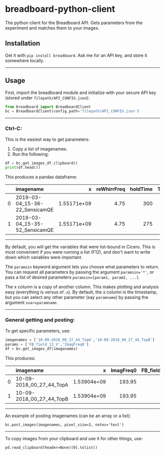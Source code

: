 # breadboard-python-client

The python client for the Breadboard API. Gets parameters from the experiment and matches them to your images.

## Installation

Get it with `pip install breadboard`. Ask me for an API key, and store it somewhere locally.

---

## Usage

First, import the breadboard module and initialize with your secure API key (stored under `filepath/API_CONFIG.json`):

```python
from breadboard import BreadboardClient
bc = BreadboardClient(config_path='filepath/API_CONFIG.json')
```

---

### Ctrl-C:
This is the easiest way to get parameters:
1. Copy a list of imagenames.
2. Run the following:
```python
df = bc.get_images_df_clipboard()
print(df.head())
```

This produces a pandas dataframe:

|    | imagename                      |           x |   reWhirrFreq |   holdTime |   TOF |   evapEndTOPMHz |   accordionHoldSpacing |    unixtime |   reWhirrTime |
|---:|:-------------------------------|------------:|--------------:|-----------:|------:|----------------:|-----------------------:|------------:|--------------:|
|  0 | 2019-03-04_15-36-22_SensicamQE | 1.55171e+09 |          4.75 |        300 |     0 |            1777 |                    4.4 | 1.55171e+09 |             7 |
|  1 | 2019-03-04_15-35-52_SensicamQE | 1.55171e+09 |          4.75 |        275 |     0 |            1777 |                    4.4 | 1.55171e+09 |             7 |


---

By default, you will get the variables that were list-bound in Cicero. This is most convenient if you were running a list (F12), and don't want to write down which variables were important. 

The `paramsin` keyword argument lets you choose what parameters to return. You can request all parameters by passing the argument `paramsin='*'`, or pass a list of desired parameters `paramsin=[param1, param2, ...]`. 

The x column is a copy of another column. This makes plotting and analysis easy (everything is versus `df.x`). By default, the x column is the timestamp, but you can select any other parameter (say `paramname`) by passing the argument `xvar=paramname`.


---

### General getting and posting:

To get specific parameters, use: 
```python
imagenames = ['10-09-2018_00_27_44_TopA','10-09-2018_00_27_44_TopB']
params = ['FB_field_13_V','ImagFreq0']
df = bc.get_images_df(imagenames)
```
This produces:


|    | imagename                |           x |   ImagFreq0 |   FB_field_13_V |    unixtime |
|---:|:-------------------------|------------:|------------:|----------------:|------------:|
|  0 | 10-09-2018_00_27_44_TopA | 1.53904e+09 |      193.95 |           3.774 | 1.53904e+09 |
|  1 | 10-09-2018_00_27_44_TopB | 1.53904e+09 |      193.95 |           3.774 | 1.53904e+09 |'



---

An example of posting imagenames (can be an array or a list):

`bc.post_images(imagenames, pixel_size=3, notes='test')`

---

To copy images from your clipboard and use it for other things, use:

`pd.read_clipboard(header=None)[0].tolist()`



